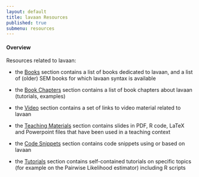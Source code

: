 ```yaml
---
layout: default
title: lavaan Resources
published: true
submenu: resources
---
```


#### Overview ####
Resources related to lavaan:

- the [Books](/resources/books.html) section contains a list of books dedicated to lavaan, and a list of (older) SEM books for which lavaan syntax is available

- the [Book Chapters](/resources/chapters.html) section contains a list of book chapters about lavaan (tutorials, examples)

- the [Video](/resources/video.html) section contains a set of links to video
material related to lavaan

- the [Teaching Materials](/resources/teaching.html) section contains slides
in PDF, R code, LaTeX and Powerpoint files that have been used in a teaching context

- the [Code Snippets](/resources/code.html) section contains code snippets
using or based on lavaan

- the [Tutorials](/resources/tutorial.html) section contains self-contained
tutorials on specific topics (for example on the Pairwise Likelihood estimator)
including R scripts


